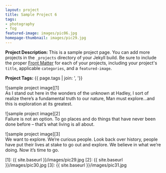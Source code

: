 ```yaml
---
layout: project
title: Sample Project 6
tags:
- photography
- fog
featured-image: images/pic06.jpg
homepage-thumbnail: images/pic29.jpg
---
```


**Project Description:** This is a sample project page. You can add more projects in the `_projects` directory of your Jekyll build. Be sure to include the proper [Front Matter](https://jekyllrb.com/docs/frontmatter/) for each of your projects, including your project's `title`, applicable `categories`, and a `featured-image`.

**Project Tags:** {{ page.tags | join: ', '}}

![sample project image][1]  
As I stand out here in the wonders of the unknown at Hadley, I sort of realize there’s a fundamental truth to our nature, Man must explore...and this is exploration at its greatest.

![sample project image][2]  
Failure is not an option. To go places and do things that have never been done before – that’s what living is all about.

![sample project image][3]  
We want to explore. We’re curious people. Look back over history, people have put their lives at stake to go out and explore. We believe in what we’re doing. Now it’s time to go.


<!-- Referenced Images -->
[1]: {{ site.baseurl }}/images/pic29.jpg
[2]: {{ site.baseurl }}/images/pic30.jpg
[3]: {{ site.baseurl }}/images/pic31.jpg
